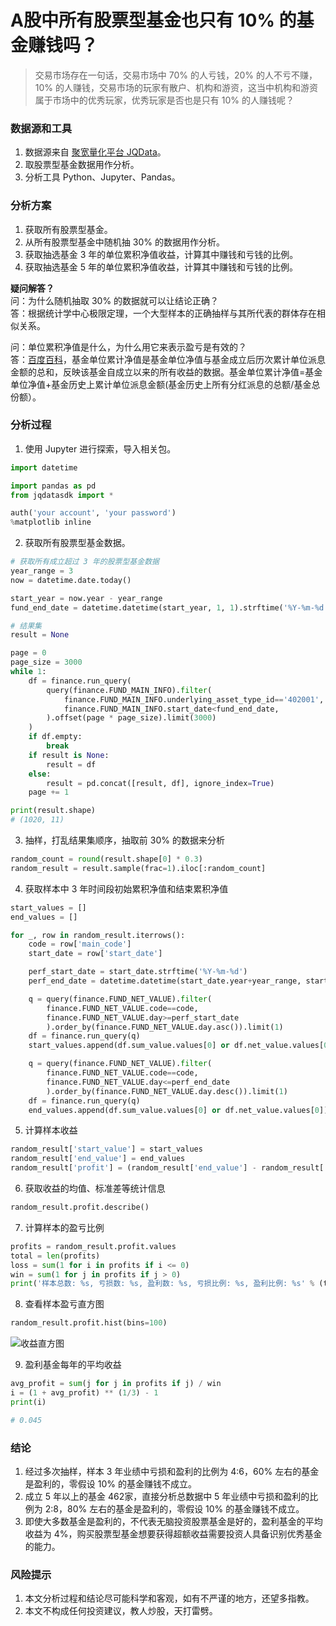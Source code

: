 # A股中所有股票型基金也只有 10% 的基金赚钱吗？

> 交易市场存在一句话，交易市场中 70% 的人亏钱，20% 的人不亏不赚，10% 的人赚钱，交易市场的玩家有散户、机构和游资，这当中机构和游资属于市场中的优秀玩家，优秀玩家是否也是只有 10% 的人赚钱呢？

### 数据源和工具
1. 数据源来自 [聚宽量化平台 JQData](https://www.joinquant.com/help/api/help?name=JQData)。
2. 取股票型基金数据用作分析。
3. 分析工具 Python、Jupyter、Pandas。

### 分析方案
1. 获取所有股票型基金。
2. 从所有股票型基金中随机抽 30% 的数据用作分析。
3. 获取抽选基金 3 年的单位累积净值收益，计算其中赚钱和亏钱的比例。
4. 获取抽选基金 5 年的单位累积净值收益，计算其中赚钱和亏钱的比例。

**疑问解答？**<br/>
问：为什么随机抽取 30% 的数据就可以让结论正确？<br/>
答：根据统计学中心极限定理，一个大型样本的正确抽样与其所代表的群体存在相似关系。

问：单位累积净值是什么，为什么用它来表示盈亏是有效的？<br/>
答：[百度百科](https://baike.baidu.com/item/%E7%B4%AF%E8%AE%A1%E5%87%80%E5%80%BC)，基金单位累计净值是基金单位净值与基金成立后历次累计单位派息金额的总和，反映该基金自成立以来的所有收益的数据。基金单位累计净值=基金单位净值+基金历史上累计单位派息金额(基金历史上所有分红派息的总额/基金总份额）。

### 分析过程
1. 使用 Jupyter 进行探索，导入相关包。

```python
import datetime

import pandas as pd
from jqdatasdk import *

auth('your account', 'your password')
%matplotlib inline
```

2. 获取所有股票型基金数据。

```python
# 获取所有成立超过 3 年的股票型基金数据
year_range = 3
now = datetime.date.today()

start_year = now.year - year_range
fund_end_date = datetime.datetime(start_year, 1, 1).strftime('%Y-%m-%d')

# 结果集
result = None

page = 0
page_size = 3000
while 1:
    df = finance.run_query(
        query(finance.FUND_MAIN_INFO).filter(
            finance.FUND_MAIN_INFO.underlying_asset_type_id=='402001',
            finance.FUND_MAIN_INFO.start_date<fund_end_date,
        ).offset(page * page_size).limit(3000)
    )
    if df.empty:
        break
    if result is None:
        result = df
    else:
        result = pd.concat([result, df], ignore_index=True)
    page += 1

print(result.shape)
# (1020, 11)
```

3. 抽样，打乱结果集顺序，抽取前 30% 的数据来分析

```python
random_count = round(result.shape[0] * 0.3)
random_result = result.sample(frac=1).iloc[:random_count]
```

4. 获取样本中 3 年时间段初始累积净值和结束累积净值

```python
start_values = []
end_values = []

for _, row in random_result.iterrows():
    code = row['main_code']
    start_date = row['start_date']

    perf_start_date = start_date.strftime('%Y-%m-%d')
    perf_end_date = datetime.datetime(start_date.year+year_range, start_date.month, start_date.day).strftime('%Y-%m-%d')

    q = query(finance.FUND_NET_VALUE).filter(
        finance.FUND_NET_VALUE.code==code,
        finance.FUND_NET_VALUE.day>=perf_start_date
        ).order_by(finance.FUND_NET_VALUE.day.asc()).limit(1)
    df = finance.run_query(q)
    start_values.append(df.sum_value.values[0] or df.net_value.values[0])

    q = query(finance.FUND_NET_VALUE).filter(
        finance.FUND_NET_VALUE.code==code,
        finance.FUND_NET_VALUE.day<=perf_end_date
        ).order_by(finance.FUND_NET_VALUE.day.desc()).limit(1)
    df = finance.run_query(q)
    end_values.append(df.sum_value.values[0] or df.net_value.values[0])
```

5. 计算样本收益

```python
random_result['start_value'] = start_values
random_result['end_value'] = end_values
random_result['profit'] = (random_result['end_value'] - random_result['start_value'])/random_result['start_value']
```

6. 获取收益的均值、标准差等统计信息

```python
random_result.profit.describe()
```

7. 计算样本的盈亏比例

```python
profits = random_result.profit.values
total = len(profits)
loss = sum(1 for i in profits if i <= 0)
win = sum(1 for j in profits if j > 0)
print('样本总数: %s, 亏损数: %s, 盈利数: %s, 亏损比例: %s, 盈利比例: %s' % (total, loss, win, round(loss/float(total), 2), round(win/float(total), 2)))
```

8. 查看样本盈亏直方图

```python
random_result.profit.hist(bins=100)
```

![收益直方图](http://cdn.defcoding.com/8C24CA16-940D-49E9-A463-60F06EA63C5A.png)

9. 盈利基金每年的平均收益

```python
avg_profit = sum(j for j in profits if j) / win
i = (1 + avg_profit) ** (1/3) - 1
print(i)

# 0.045
```

### 结论
1. 经过多次抽样，样本 3 年业绩中亏损和盈利的比例为 4:6，60% 左右的基金是盈利的，零假设 10% 的基金赚钱不成立。
2. 成立 5 年以上的基金 462家，直接分析总数据中 5 年业绩中亏损和盈利的比例为 2:8，80% 左右的基金是盈利的，零假设 10% 的基金赚钱不成立。
3. 即使大多数基金是盈利的，不代表无脑投资股票基金是好的，盈利基金的平均收益为 4%，购买股票型基金想要获得超额收益需要投资人具备识别优秀基金的能力。

### 风险提示
1. 本文分析过程和结论尽可能科学和客观，如有不严谨的地方，还望多指教。
2. 本文不构成任何投资建议，教人炒股，天打雷劈。
